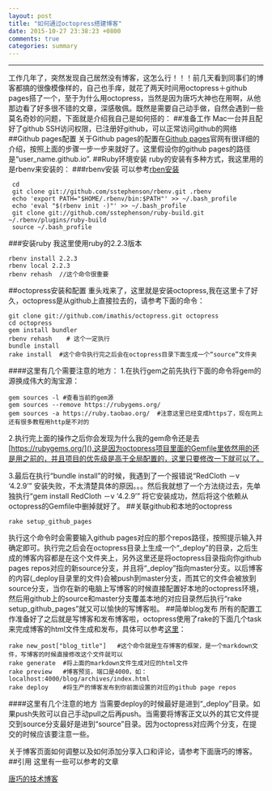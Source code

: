 ```yaml
---
layout: post
title: "如何通过octopress搭建博客"
date: 2015-10-27 23:38:23 +0800
comments: true
categories: summary
---
```

---
工作几年了，突然发现自己居然没有博客，这怎么行！！！前几天看到同事们的博客都搞的很像模像样的，自己也手痒，就花了两天时间用octopress＋github pages搭了一个，至于为什么用octopress，当然是因为唐巧大神也在用啊，从他那边看了好多很不错的文章，深感敬佩。既然是需要自己动手做，自然会遇到一些莫名奇妙的问题，下面就是介绍我自己是如何搭的：
##准备工作
Mac一台并且配好了github SSH访问权限，已注册好github，可以正常访问github的网络
##Github pages配置
关于Github pages的配置在[Github pages](https://pages.github.com)官网有很详细的介绍，按照上面的步骤一步一步来就好了。这里假设你的github pages的路径是“user_name.github.io”.
##Ruby环境安装
ruby的安装有多种方式，我这里用的是rbenv来安装的：
###rbenv安装
可以参考[rben安装](http://octopress.org/docs/setup/rbenv/)

	 cd
	 git clone git://github.com/sstephenson/rbenv.git .rbenv
     echo 'export PATH="$HOME/.rbenv/bin:$PATH"' >> ~/.bash_profile
     echo 'eval "$(rbenv init -)"' >> ~/.bash_profile
     git clone git://github.com/sstephenson/ruby-build.git ~/.rbenv/plugins/ruby-build
     source ~/.bash_profile
###安装ruby
我这里使用ruby的2.2.3版本

	rbenv install 2.2.3
	rbenv local 2.2.3
	rbenv rehash  //这个命令很重要

##octopress安装和配置
重头戏来了，这里就是安装octopress,我在这里卡了好久，octopress是从github上直接拉去的，请参考下面的命令：

	git clone git://github.com/imathis/octopress.git octopress
	cd octopress
	gem install bundler
	rbenv rehash    # 这个一定执行
	bundle install
	rake install  #这个命令执行完之后会在octopress目录下面生成一个“source”文件夹

####这里有几个需要注意的地方：
1.在执行gem之前先执行下面的命令将gem的源换成伟大的淘宝源：
	
	gem sources -l #查看当前的gem源
	gem sources --remove https://rubygems.org/
	gem sources -a https://ruby.taobao.org/  #注意这里已经变成https了，现在网上还有很多教程用http是不对的
2.执行完上面的操作之后你会发现为什么我的gem命令还是去[https://rubygems.org/](),这是因为octopress项目里面的Gemfile里依然用的还是用之前的，并且项目的优先级是高于全局配置的，这里只要修改一下就可以了。

3.最后在执行“bundle install”的时候，我遇到了一个报错说“RedCloth －v ‘4.2.9’” 安装失败，不太清楚具体的原因。。。然后我就想了一个方法绕过去，先单独执行“gem install RedCloth －v ‘4.2.9’” 将它安装成功，然后将这个依赖从octopress的Gemfile中删掉就好了。
##关联github和本地的octopress

	rake setup_github_pages
执行这个命令时会需要输入github pages对应的那个repos路径，按照提示输入并确定即可。执行完之后会在octopress目录上生成一个“_deploy”的目录，之后生成的博客内容都是在这个文件夹上，另外这里还是将octopress目录指向你github pages repos对应的新source分支，并且将“_deploy”指向master分支。以后博客的内容(_deploy目录里的文件)会被push到master分支，而其它的文件会被放到source分支，当你在新的电脑上写博客的时候直接配置好本地的octopress环境，然后用github上的source和master分支覆盖本地的对应目录然后执行“rake setup_github_pages”就又可以愉快的写博客啦。
##简单blog发布
所有的配置工作准备好了之后就是写博客和发布博客啦，octopress使用了rake的下面几个task来完成博客的html文件生成和发布，具体可以参考[这里](http://octopress.org/docs/blogging/)：
	
	rake new_post["blog_title"]   #这个命令就是生存博客的框架，是一个markdown文件，写博客的时候直接修改这个文件就可以
	rake generate  #将上面的markdown文件生成对应的html文件
	rake preview   #博客预览，端口是4000，如：localhost:4000/blog/archives/index.html
	rake deploy    #将生产的博客发布到你前面设置的对应的github page repos
####这里有几个注意的地方
当需要deploy的时候最好是进到“_deploy”目录。如果push失败可以自己手动pull之后再push。当需要将博客正文以外的其它文件提交到source分支最好是进到“source”目录。因为octopress对应两个分支，在提交的时候应该要注意一些。

关于博客页面如何调整以及如何添加分享入口和评论，请参考下面唐巧的博客。
##引用
这里有一些可以参考的文章

[唐巧的技术博客](http://blog.devtang.com/blog/2012/02/10/setup-blog-based-on-github/)


